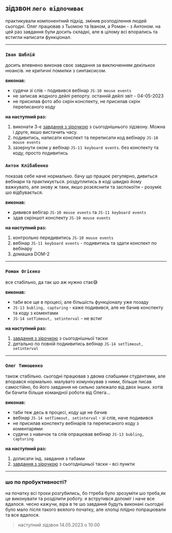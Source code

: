 ## зідзвон `лего відпочиває`

практикували компонентний підхід. змінив розподілення людей сьогодні. Олег працював з Тьомою та Іваном, а Роман - з Антоном. на цей раз завдання були досить складні, але в цілому всі впорались та встигли написати функціонал.

---

### `Іван Шаблій`

досить впевнено виконав своє завдання за виключенням декількох нюансів. не критичні помилки з синтаксисом.

**виконав:**

- судячи зі слів - подивився вебінар `JS-10 mouse events`
- не записав жодного дейлі репорту. останній дейлі звіт - 04-05-2023
- не присилав фото або скрін конспекту, не присилав скрін переписаного коду

**на наступний раз:**

1. виконати 3-є [завдання з зірочкою](./js/task-02.js) з сьогоднішнього зідзвону. Можна і друге, якшо вистачить часу.
2. подивитись, написати конспект та переписати код вебінару `JS-10 mouse events`
3. зазернути оком у вебінар `JS-11 keyboard events`. без конспекту та коду, просто подивитись

### `Антон Клібабенко`

показав себе наче нормально. бачу що працює регулярно, дивиться вебінари та практикується. роздуплитись в коді швидко йому важкувато, але знову ж таки, якшо розєяснити та заспокоїти - розуміє шо відбувається.

**виконав:**

- дивився вебігар `JS-10 mouse events` та `JS-11 keyboard events`
- здав скріншот конспекту `JS-10 mouse events`

**на наступний раз:**

1. контрольно передивитись `JS-10 mouse events`
2. вебінар `JS-11 keyboard events` - подивитись та здати конспект по вебінару
3. домашка DOM-2

---

### `Роман Огієнко`

все стабільно, да так шо аж нужно стає😅

**виконав:**

- таби все ще в процесі, але більшість функціоналу уже позаду
- `JS-13 bubling, capturing` - каже подивився, але не бачив конспекту та коду з коментами
- `JS-14 setTimeout, setinterval` - не встиг

**на наступний раз:**

1. [завдання з зірочкою](./js/task-01.js) з сьогоднішньої таски
2. детально по повній подиивитись вебінар `JS-14 setTimeout, setinterval`

---

### `Олег Тимошенко`

також стабільно. сьогодні працював з двома слабшими студентами, але впорався нормально. малувато комунікував з ними, більше писав самостійно, бо його завдання не сильно залежало від двох інших. хотів би бачити більше командної роботи від Олега...

**виконав:**

- таби теж десь в процесі, коду ще не бачив
- вебінар `JS-14 setTimeout, setinterval` - зі слів, наче подивився
- не присилав конспекту вебінарів та переписаного коду з коментарями
- судячи з навичок та слів опрацював вебінар `JS-13 bubling, capturing`

**на наступний раз:**

1. дописати інд. завдання з табами
2. [завдання з зірочкою](./js/task-03.js) з сьогоднішньої таски - всі пункти

---

### шо по пробуктивності?

на початку всі трохи розгубились, бо ттреба було зрозуміти шо треба,як це виконувати та розділити роботу. я вструтився допоміг і наче все вдалося. чесно кажучи, віра в те шо завдання будуть виконані сьогодні було мало після такого вєялого початку, але хлопці плідно попрацювали та все вдалося.

> наступний зідзвон 14.05.2023 о 10:00
